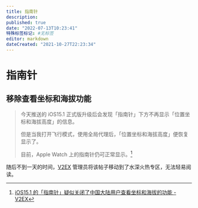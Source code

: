 ```yaml
---
title: 指南针
description:
published: true
date: "2022-07-13T10:23:41"
特殊标签标记: #无标签
editor: markdown
dateCreated: "2021-10-27T22:23:34"
---
```


# 指南针

## 移除查看坐标和海拔功能

> 今天推送的 iOS15.1 正式版升级后会发现「指南针」下方不再显示「位置坐标和海拔高度」的信息。  
>
> 但是当我打开飞行模式，使用全局代理后，「位置坐标和海拔高度」便恢复显示了。 
> 
> 目前，Apple Watch 上的指南针仍可正常显示。[^810587]

[^810587]: [iOS15.1 的「指南针」疑似关闭了中国大陆用户查看坐标和海拔的功能 - V2EX](https://web.archive.org/web/20211026125600/https://v2ex.com/t/810587)

随后不到一天的时间，[V2EX][] 管理员将该帖子移动到了水深火热专区，无法轻易阅读。

[V2EX]: /website/V2EX.md
